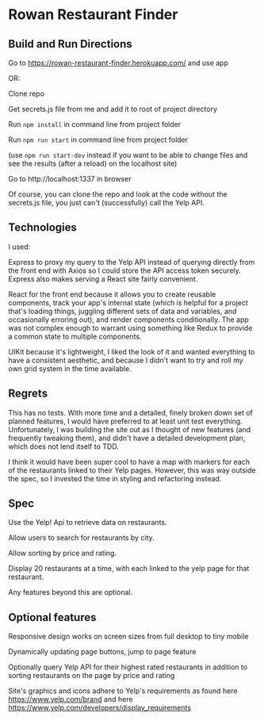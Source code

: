 # Rowan Restaurant Finder

## Build and Run Directions

Go to https://rowan-restaurant-finder.herokuapp.com/ and use app

OR:

Clone repo

Get secrets.js file from me and add it to root of project directory

Run ```npm install``` in command line from project folder

Run ```npm run start``` in command line from project folder

(use ```npm run start-dev``` instead if you want to be able to change files and see the results (after a reload) on the localhost site)

Go to http://localhost:1337 in browser

Of course, you can clone the repo and look at the code without the secrets.js file, you just can't (successfully) call the Yelp API.

## Technologies

I used:

Express to proxy my query to the Yelp API instead of querying directly from the front end with Axios so I could store the API access token securely. Express also makes serving a React site fairly convenient.

React for the front end because it allows you to create reusable components, track your app's internal state (which is helpful for a project that's loading things, juggling different sets of data and variables, and occasionally erroring out), and render components conditionally. The app was not complex enough to warrant using something like Redux to provide a common state to multiple components.

UIKit because it's lightweight, I liked the look of it and wanted everything to have a consistent aesthetic, and because I didn't want to try and roll my own grid system in the time available.

## Regrets

This has no tests. With more time and a detailed, finely broken down set of planned features, I would have preferred to at least unit test everything. Unfortunately, I was building the site out as I thought of new features (and frequently tweaking them), and didn't have a detailed development plan, which does not lend itself to TDD.

I think it would have been super cool to have a map with markers for each of the restaurants linked to their Yelp pages. However, this was way outside the spec, so I invested the time in styling and refactoring instead.

## Spec

Use the Yelp! Api to retrieve data on restaurants.

Allow users to search for restaurants by city.

Allow sorting by price and rating.

Display 20 restaurants at a time, with each linked to the yelp page for that restaurant.

Any features beyond this are optional.

## Optional features

Responsive design works on screen sizes from full desktop to tiny mobile

Dynamically updating page buttons, jump to page feature

Optionally query Yelp API for their highest rated restaurants in addition to sorting restaurants on the page by price and rating

Site's graphics and icons adhere to Yelp's requirements as found here https://www.yelp.com/brand and here https://www.yelp.com/developers/display_requirements
